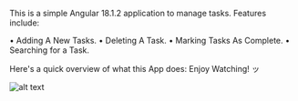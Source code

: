 This is a simple Angular 18.1.2 application to manage tasks. Features include:

• Adding A New Tasks.
• Deleting A Task.
• Marking Tasks As Complete.
• Searching for a Task.

Here's a quick overview of what this App does:
Enjoy Watching! ッ 

![alt text](ToDoList\public\App-OverView.gif)

